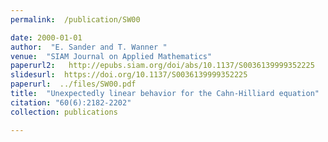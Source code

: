 ```yaml
---
permalink:  /publication/SW00

date: 2000-01-01
author:  "E. Sander and T. Wanner "
venue:  "SIAM Journal on Applied Mathematics"
paperurl2:   http://epubs.siam.org/doi/abs/10.1137/S0036139999352225
slidesurl:  https://doi.org/10.1137/S0036139999352225
paperurl:  ../files/SW00.pdf
title:  "Unexpectedly linear behavior for the Cahn-Hilliard equation"
citation: "60(6):2182-2202"
collection: publications

---
```

